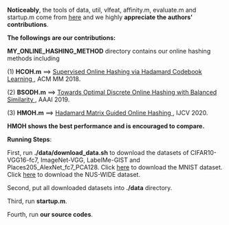 **Noticeably**, the tools of data, util, vlfeat, affinity.m, evaluate.m and startup.m come from <a href="https://github.com/fcakir/mihash">here</a> and we highly **appreciate the authors' contributions**.

**The followings are our contributions:**

**MY_ONLINE_HASHING_METHOD** directory contains our online hashing methods including

(1) **HCOH.m**  ==> <a href="https://dl.acm.org/citation.cfm?id=3240519">Supervised Online Hashing via Hadamard Codebook Learning </a>, ACM MM 2018. 

(2) **BSODH.m**  ==> <a href ="https://arxiv.org/abs/1901.10185">Towards Optimal Discrete Online Hashing with Balanced Similarity </a>, AAAI 2019.

(3) **HMOH.m**  ==> <a href ="https://arxiv.org/abs/1905.04454">Hadamard Matrix Guided Online Hashing </a>, IJCV 2020.

**HMOH shows the best performance and is encouraged to compare.**

**Running Steps**:

First, run **./data/download_data.sh** to download the datasets of CIFAR10-VGG16-fc7, ImageNet-VGG, LabelMe-GIST and Places205_AlexNet_fc7_PCA128. Click <a href="https://drive.google.com/file/d/1iVOD4dsUSxujmN0F66w-JuEqljFZpaPK/view">here</a> to download the MNIST dataset. Click <a href="https://drive.google.com/file/d/1jJThCuiR2G0cQUfd0QZrKWnlLxy5IiIJ/view">here</a> to download the NUS-WIDE dataset.

Second, put all downloaded datasets into **./data** directory.

Third, run **startup.m**.

Fourth, run **our source codes**.
